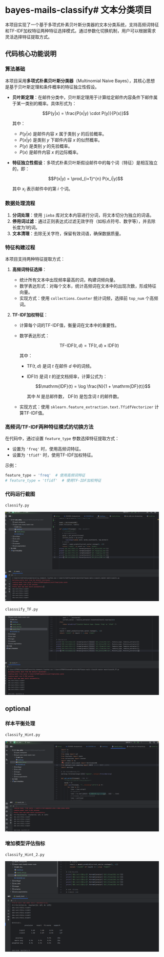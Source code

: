 # bayes-mails-classify# 文本分类项目

本项目实现了一个基于多项式朴素贝叶斯分类器的文本分类系统，支持高频词特征和TF-IDF加权特征两种特征选择模式。通过参数化切换机制，用户可以根据需求灵活选择特征提取方式。

## 代码核心功能说明

### 算法基础
本项目采用**多项式朴素贝叶斯分类器**（Multinomial Naive Bayes），其核心思想是基于贝叶斯定理和条件概率的特征独立性假设。

- **贝叶斯定理**：在邮件分类中，贝叶斯定理用于计算给定邮件内容条件下邮件属于某一类别的概率。具体形式为：
  
  $$P(y|x) = \frac{P(x|y) \cdot P(y)}{P(x)}$$
  
  其中：
  - $P(y|x)$ 是邮件内容 $x$ 属于类别 $y$ 的后验概率。
  - $P(x|y)$ 是类别 $y$ 下邮件内容 $x$ 的似然概率。
  - $P(y)$ 是类别 $y$ 的先验概率。
  - $P(x)$ 是邮件内容 $x$ 的边际概率。

- **特征独立性假设**：多项式朴素贝叶斯假设邮件中的每个词（特征）是相互独立的，即：
  
  $$P(x|y) = \prod_{i=1}^{n} P(x_i|y)$$
  
  其中 $x_i$ 表示邮件中的第 $i$ 个词。

### 数据处理流程
1. **分词处理**：使用 `jieba` 库对文本内容进行分词，将文本切分为独立的词语。
2. **停用词过滤**：通过正则表达式过滤无效字符（如标点符号、数字等），并去除长度为1的词。
3. **文本清理**：去除无关字符，保留有效词语，确保数据质量。

### 特征构建过程
本项目支持两种特征提取方式：
1. **高频词特征选择**：
   - 统计所有文本中出现频率最高的词，构建词频向量。
   - 数学表达形式：对每个文本，统计高频词在文本中的出现次数，形成特征向量。
   - 实现方式：使用 `collections.Counter` 统计词频，选择前 `top_num` 个高频词。

2. **TF-IDF加权特征**：
   - 计算每个词的TF-IDF值，衡量词在文本中的重要性。
   - 数学表达形式：
        
        $$\text{TF-IDF}(t, d) = \mathrm{TF}(t, d) \times \mathrm{IDF}(t)$$
        
        其中：
        - $\mathrm{TF}(t, d)$ 是词 $t$ 在邮件 $d$ 中的词频。
        - $\mathrm{IDF}(t)$ 是词 $t$ 的逆文档频率，计算公式为：
          
          $$\mathrm{IDF}(t) = \log \frac{N}{1 + \mathrm{DF}(t)}$$
          
          其中 $N$ 是总邮件数， $\mathrm{DF}(t)$ 是包含词 $t$ 的邮件数。
          <!-- 这里$\mathrm{DF}(t)$在GitHub仓库一直无法正常显示，原因是“，”与“$”之间缺少一个空格。-->
          <!-- 本来中文的“，”后面就自带一个迷惑性空格，导致一直没发现这个问题。 -->
    - 实现方式：使用 `sklearn.feature_extraction.text.TfidfVectorizer` 计算TF-IDF值。

### 高频词/TF-IDF两种特征模式的切换方法
在代码中，通过设置 `feature_type` 参数选择特征提取方式：
- 设置为 `'freq'` 时，使用高频词特征。
- 设置为 `'tfidf'` 时，使用TF-IDF加权特征。

示例：
```python
feature_type = 'freq'  # 使用高频词特征
# feature_type = 'tfidf'  # 使用TF-IDF加权特征
```
### 代码运行截图
`classify.py`

![图片1](images/1.png)

`classsify_TF.py`

![图片2](images/4.png)

## optional
### 样本平衡处理
`classify_Hint.py`

![图片3](images/2.png)

### 增加模型评估指标
`classify_Hint_2.py`

![图片4](images/3.png)